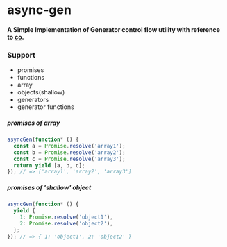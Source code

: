 # async-gen

#### A Simple Implementation of Generator control flow utility with reference to [co](https://www.npmjs.com/package/co).

### Support
  - promises
  - functions
  - array
  - objects(shallow)
  - generators
  - generator functions

##### promises of array
```js
asyncGen(function* () {
  const a = Promise.resolve('array1');
  const b = Promise.resolve('array2');
  const c = Promise.resolve('array3');
  return yield [a, b, c];
}); // => ['array1', 'array2', 'array3']
```

##### promises of 'shallow' object
```js
asyncGen(function* () {
  yield {
    1: Promise.resolve('object1'),
    2: Promise.resolve('object2'),
  };
}); // => { 1: 'object1', 2: 'object2' }
```
